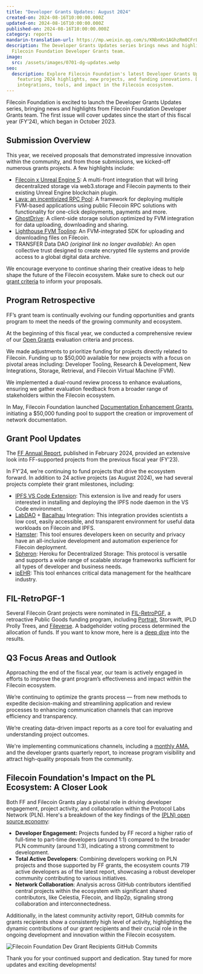 ```yaml
---
title: "Developer Grants Updates: August 2024"
created-on: 2024-08-16T10:00:00.000Z
updated-on: 2024-08-16T10:00:00.000Z
published-on: 2024-08-16T10:00:00.000Z
category: reports
mandarin-translation-url: https://mp.weixin.qq.com/s/KNbnKn1AGhzRm0CFrLs_Cg?token=519016850&lang=zh_CN
description: The Developer Grants Updates series brings news and highlights from
  Filecoin Foundation Developer Grants team.
image:
  src: /assets/images/0701-dg-updates.webp
seo:
  description: Explore Filecoin Foundation's latest Developer Grants Updates,
    featuring 2024 highlights, new projects, and funding innovations. Discover
    integrations, tools, and impact in the Filecoin ecosystem.
---
```


Filecoin Foundation is excited to launch the Developer Grants Updates series, bringing news and highlights from Filecoin Foundation Developer Grants team. The first issue will cover updates since the start of this fiscal year (FY’24), which began in October 2023.

## Submission Overview

This year, we received proposals that demonstrated impressive innovation within the community, and from those submissions, we kicked-off numerous grants projects. A few highlights include:

- [Filecoin x Unreal Engine 5](https://www.3studio.online/): A multi-front integration that will bring decentralized storage via web3.storage and Filecoin payments to their existing Unreal Engine blockchain plugin.
- [Lava: an incentivized RPC Pool](https://www.lavanet.xyz/): A framework for deploying multiple FVM-based applications using public Filecoin RPC solutions with functionality for one-click deployments, payments and more.
- [GhostDrive](/ecosystem-explorer/ghostdrive-global): A client-side storage solution optimized by FVM integration for data uploading, downloading and sharing.
- [Lighthouse FVM Tooling](https://docs.lighthouse.storage/lighthouse-1/filecoin-virtual-machine): An FVM-integrated SDK for uploading and downloading files on Filecoin.
- TRANSFER Data DAO _(original link no longer available)_: An open collective trust designed to create encrypted file systems and provide access to a global digital data archive.

We encourage everyone to continue sharing their creative ideas to help shape the future of the Filecoin ecosystem. Make sure to check out our [grant criteria](https://github.com/filecoin-project/devgrants/blob/master/Program%20Resources/Open%20Grants%20README.md) to inform your proposals.

## Program Retrospective

FF’s grant team is continually evolving our funding opportunities and grants program to meet the needs of the growing community and ecosystem.

At the beginning of this fiscal year, we conducted a comprehensive review of our [Open Grants](https://github.com/filecoin-project/devgrants/blob/master/Program%20Resources/Open%20Grants%20README.md) evaluation criteria and process.

We made adjustments to prioritize funding for projects directly related to Filecoin. Funding up to $50,000 available for new projects with a focus on pivotal areas including: Developer Tooling, Research & Development, New Integrations, Storage, Retrieval, and Filecoin Virtual Machine (FVM).

We implemented a dual-round review process to enhance evaluations, ensuring we gather evaluation feedback from a broader range of stakeholders within the Filecoin ecosystem.

In May, Filecoin Foundation launched [Documentation Enhancement Grants](https://github.com/filecoin-project/devgrants/blob/master/Program%20Resources/Documentation%20Enhancement%20Grants%20README.md), initiating a $50,000 funding pool to support the creation or improvement of network documentation.

## Grant Pool Updates

The [FF Annual Report](/blog/filecoin-foundation-2023-annual-report), published in February 2024, provided an extensive look into FF-supported projects from the previous fiscal year (FY’23).

In FY’24, we’re continuing to fund projects that drive the ecosystem forward. In addition to 24 active projects (as August 2024), we had several projects complete their grant milestones, including:

- [IPFS VS Code Extension](https://marketplace.visualstudio.com/items?itemName=Dataseek.ipfs-vscode-extension): This extension is live and ready for users interested in installing and deploying the IPFS node daemon in the VS Code environment.
- [LabDAO](/ecosystem-explorer/labdao) + [Bacalhau](/ecosystem-explorer/bacalhau) Integration: This integration provides scientists a low cost, easily accessible, and transparent environment for useful data workloads on Filecoin and IPFS.
- [Hamster](/ecosystem-explorer/hamster): This tool ensures developers keen on security and privacy have an all-inclusive development and automation experience for Filecoin deployment.
- [Spheron](https://www.spheron.network/): Heroku for Decentralized Storage: This protocol is versatile and supports a wide range of scalable storage frameworks sufficient for all types of developer and business needs.
- [ipEHR](https://ipehr.org/): This tool enhances critical data management for the healthcare industry.

## FIL-RetroPGF-1

Several Filecoin Grant projects were nominated in [FIL-RetroPGF](https://www.fil-retropgf.io/projects?search=), a retroactive Public Goods funding program, including [Portrait](/ecosystem-explorer/portrait), Storswift, IPLD Prolly Trees, and [Fileverse](/ecosystem-explorer/fileverse). A badgeholder voting process determined the allocation of funds. If you want to know more, here is a [deep dive](https://medium.com/cryptoeconlab/a-deepdive-into-fil-retropgf-1-results-7e5a0bcdba08) into the results.

## Q3 Focus Areas and Outlook

Approaching the end of the fiscal year, our team is actively engaged in efforts to improve the grant program’s effectiveness and impact within the Filecoin ecosystem.

We’re continuing to optimize the grants process –– from new methods to expedite decision-making and streamlining application and review processes to enhancing communication channels that can improve efficiency and transparency.

We’re creating data-driven impact reports as a core tool for evaluating and understanding project outcomes.

We're implementing communications channels, including a [monthly AMA](https://calendly.com/filecoin-grants/office-hours-ama?month=2024-08), and the developer grants quarterly report, to increase program visibility and attract high-quality proposals from the community.

## Filecoin Foundation's Impact on the PL Ecosystem: A Closer Look

Both FF and Filecoin Grants play a pivotal role in driving developer engagement, project activity, and collaboration within the Protocol Labs Network (PLN). Here's a breakdown of the key findings of the [(PLN) open source economy](https://docs.opensource.observer/blog/pln-ecosystem-analysis/):

- **Developer Engagement:** Projects funded by FF record a higher ratio of full-time to part-time developers (around 1:1) compared to the broader PLN community (around 1:3), indicating a strong commitment to development.
- **Total Active Developers**: Combining developers working on PLN projects and those supported by FF grants, the ecosystem counts 719 active developers as of the latest report, showcasing a robust developer community contributing to various initiatives.
- **Network Collaboration**: Analysis across GitHub contributors identified central projects within the ecosystem with significant shared contributors, like Celestia, Filecoin, and libp2p, signaling strong collaboration and interconnectedness.

Additionally, in the latest community activity report, GitHub commits for grants recipients show a consistently high level of activity, highlighting the dynamic contributions of our grant recipients and their crucial role in the ongoing development and innovation within the Filecoin ecosystem.

![](/assets/images/dg-image-commits.png "Filecoin Foundation Dev Grant Recipients GitHub Commits")

Thank you for your continued support and dedication. Stay tuned for more updates and exciting developments!
